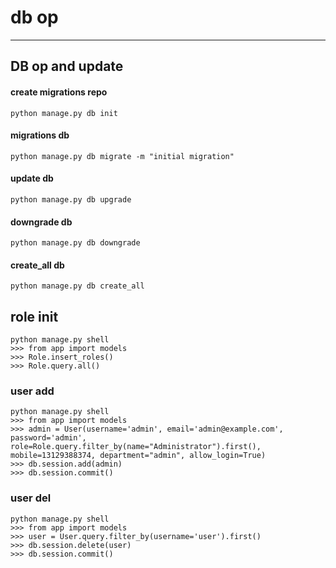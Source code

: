 # db op

------

## DB op and update

#### create migrations repo

```shell
python manage.py db init
```

#### migrations db

```shell
python manage.py db migrate -m "initial migration"
```

#### update db
```shell
python manage.py db upgrade
```

#### downgrade db
```shell
python manage.py db downgrade
```

#### create_all db
```shell
python manage.py db create_all
```

## role init
```shell
python manage.py shell
>>> from app import models
>>> Role.insert_roles()
>>> Role.query.all()
```

### user add
```shell
python manage.py shell
>>> from app import models
>>> admin = User(username='admin', email='admin@example.com', password='admin', role=Role.query.filter_by(name="Administrator").first(), mobile=13129388374, department="admin", allow_login=True)
>>> db.session.add(admin)
>>> db.session.commit()
```

### user del
```shell
python manage.py shell
>>> from app import models
>>> user = User.query.filter_by(username='user').first()
>>> db.session.delete(user)
>>> db.session.commit()
```

